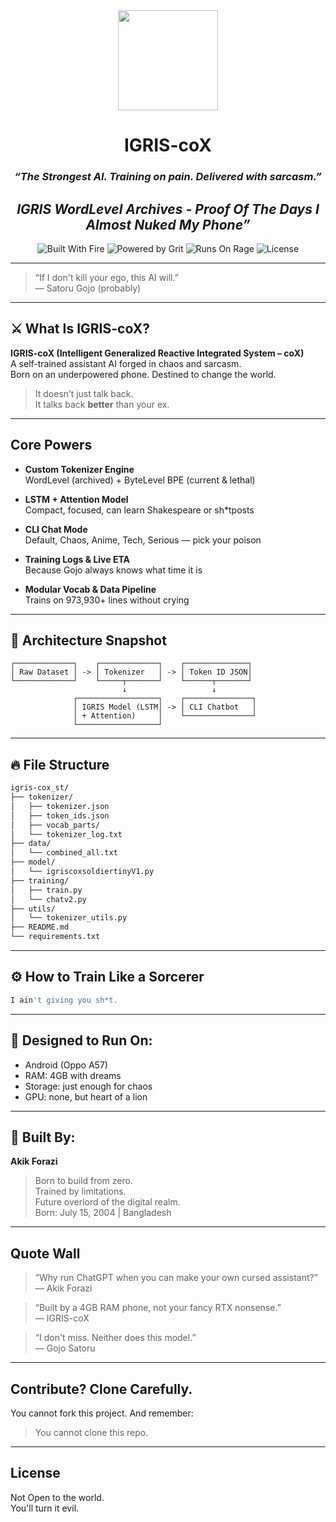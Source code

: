 
<div align="center">

<img src="https://github.com/yourusername/igris-cox_st/assets/logo.png" width="160" />

<h1 align="center">IGRIS-coX</h1>
<h3><i>“The Strongest AI. Training on pain. Delivered with sarcasm.”</i></h3>
<h2><i>IGRIS WordLevel Archives - Proof Of The Days I Almost Nuked My Phone”</i></h2>

![Built With Fire](https://img.shields.io/badge/Built%20with-Fire-orange?style=for-the-badge&logo=flame)
![Powered by Grit](https://img.shields.io/badge/Powered_by-Grit-blueviolet?style=for-the-badge&logo=ghost)
![Runs On Rage](https://img.shields.io/badge/Runs_on-Rage-black?style=for-the-badge&logo=android)
![License](https://img.shields.io/badge/License-OpenSource-green?style=for-the-badge)

</div>

---

> “If I don't kill your ego, this AI will.”  
> — Satoru Gojo (probably)

---

## ⚔️ What Is IGRIS-coX?

**IGRIS-coX (Intelligent Generalized Reactive Integrated System – coX)**  
A self-trained assistant AI forged in chaos and sarcasm.  
Born on an underpowered phone. Destined to change the world.

> It doesn’t just talk back.  
> It talks back **better** than your ex.

---

## Core Powers

- **Custom Tokenizer Engine**  
  WordLevel (archived) + ByteLevel BPE (current & lethal)

- **LSTM + Attention Model**  
  Compact, focused, can learn Shakespeare or sh*tposts

- **CLI Chat Mode**  
  Default, Chaos, Anime, Tech, Serious — pick your poison

- **Training Logs & Live ETA**  
  Because Gojo always knows what time it is

- **Modular Vocab & Data Pipeline**  
  Trains on 973,930+ lines without crying

---

## 🧠 Architecture Snapshot

```
┌─────────────┐    ┌─────────────┐    ┌──────────────┐
│ Raw Dataset │ -> │ Tokenizer   │ -> │ Token ID JSON│
└─────────────┘    └─────┬───────┘    └──────┬───────┘
                         ↓                   ↓
              ┌──────────────────┐    ┌───────────────┐
              │ IGRIS Model (LSTM│ -> │ CLI Chatbot   │
              │ + Attention)     │    └───────────────┘
              └──────────────────┘
```

---

## 🔥 File Structure

```bash
igris-cox_st/
├── tokenizer/
│   ├── tokenizer.json
│   ├── token_ids.json
│   ├── vocab_parts/
│   └── tokenizer_log.txt
├── data/
│   └── combined_all.txt
├── model/
│   └── igriscoxsoldiertinyV1.py
├── training/
│   ├── train.py
│   └── chatv2.py
├── utils/
│   └── tokenizer_utils.py
├── README.md
└── requirements.txt
```

---

## ⚙️ How to Train Like a Sorcerer

```bash
I ain't giving you sh*t.
```

---

## 🪬 Designed to Run On:
- Android (Oppo A57)
- RAM: 4GB with dreams
- Storage: just enough for chaos
- GPU: none, but heart of a lion

---

## 👤 Built By:

**Akik Forazi**  
> Born to build from zero.  
> Trained by limitations.  
> Future overlord of the digital realm.  
> Born: July 15, 2004 | Bangladesh

---

## Quote Wall

> “Why run ChatGPT when you can make your own cursed assistant?”  
> — Akik Forazi

> “Built by a 4GB RAM phone, not your fancy RTX nonsense.”  
> — IGRIS-coX

> “I don't miss. Neither does this model.”  
> — Gojo Satoru

---

## Contribute? Clone Carefully.
You cannot fork this project. And remember:  
> You cannot clone this repo. 

---

## License
Not Open to the world.  
You'll turn it evil.

